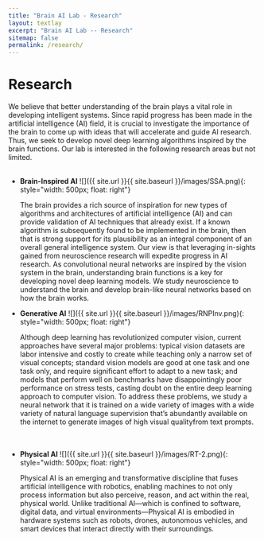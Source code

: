 ```yaml
---
title: "Brain AI Lab - Research"
layout: textlay
excerpt: "Brain AI Lab -- Research"
sitemap: false
permalink: /research/
---
```


# Research

We believe that better understanding of the brain plays a vital role in developing intelligent systems. Since rapid progress has been made in the artificial intelligence (AI) field, it is crucial to investigate the importance of the brain to come up with ideas that will accelerate and guide AI research. Thus, we seek to develop novel deep learning algorithms inspired by the brain functions. Our lab is interested in the following research areas but not limited.<br><br>

- **Brain-Inspired AI** ![]({{ site.url }}{{ site.baseurl }}/images/SSA.png){: style="width: 500px; float: right"}
  
  The brain provides a rich source of inspiration for new types of algorithms and architectures of artificial intelligence (AI) and can provide validation of AI techniques that already exist. If a known algorithm is subsequently found to be implemented in the brain, then that is strong support for its plausibility as an integral component of an overall general intelligence system. Our view is that leveraging in-sights gained from neuroscience research will expedite progress in AI research. As convolutional neural networks are inspired by the vision system in the brain, understanding brain functions is a key for developing novel deep learning models. We study neuroscience to understand the brain and develop brain-like neural networks based on how the brain works.

- **Generative AI** ![]({{ site.url }}{{ site.baseurl }}/images/RNPInv.png){: style="width: 500px; float: right"} 
  
  Although deep learning has revolutionized computer vision, current approaches have several major problems: typical vision datasets are labor intensive and costly to create while teaching only a narrow set of visual concepts; standard vision models are good at one task and one task only, and require significant effort to adapt to a new task; and models that perform well on benchmarks have disappointingly poor performance on stress tests, casting doubt on the entire deep learning approach to computer vision. To address these problems, we study a neural network that it is trained on a wide variety of images with a wide variety of natural language supervision that’s abundantly available on the internet to generate images of high visual qualityfrom text prompts. <br><br><br>
  
- **Physical AI** ![]({{ site.url }}{{ site.baseurl }}/images/RT-2.png){: style="width: 500px; float: right"} 
  
  Physical AI is an emerging and transformative discipline that fuses artificial intelligence with robotics, enabling machines to not only process information but also perceive, reason, and act within the real, physical world. Unlike traditional AI—which is confined to software, digital data, and virtual environments—Physical AI is embodied in hardware systems such as robots, drones, autonomous vehicles, and smart devices that interact directly with their surroundings. <br><br><br>

